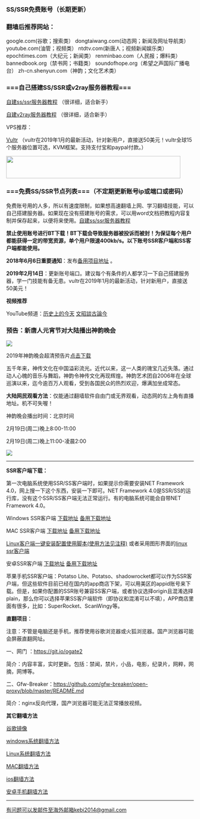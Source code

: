 ### SS/SSR免费账号（长期更新）

### 翻墙后推荐网站：

google.com(谷歌；搜索类） dongtaiwang.com(动态网；新闻及网址导航类）  youtube.com(油管；视频类）  ntdtv.com(新唐人；视频新闻娱乐类）    epochtimes.com（大纪元；新闻类）  renminbao.com（人民报；爆料类） bannedbook.org（禁书网；书籍类）   soundofhope.org（希望之声国际广播电台）
    zh-cn.shenyun.com（神韵；文化艺术类）



### ===自己搭建SS/SSR或v2ray服务器教程===

[自建ss/ssr服务器教程](https://github.com/Alvin9999/new-pac/wiki/%E8%87%AA%E5%BB%BAss%E6%9C%8D%E5%8A%A1%E5%99%A8%E6%95%99%E7%A8%8B) （很详细，适合新手）

[自建v2ray服务器教程](https://github.com/Alvin9999/new-pac/wiki/%E8%87%AA%E5%BB%BAv2ray%E6%9C%8D%E5%8A%A1%E5%99%A8%E6%95%99%E7%A8%8B) （很详细，适合新手）

VPS推荐：

[Vultr](https://www.vultr.com/?ref=7777564-4F) （vultr在2019年1月的最新活动，针对新用户，直接送50美元！vultr全球15个服务器位置可选，KVM框架。支持支付宝和paypal付款。）

<a href="https://www.vultr.com/?ref=7777564-4F"><img src="https://www.vultr.com/media/banner_2.png" width="468" height="60"></a>

### ===免费SS/SSR节点列表===（不定期更新账号ip或端口或密码）

免费账号用的人多，所以有速度限制，如果想高速翻墙上网、学习翻墙技能，可以自己搭建服务器。如果现在没有搭建账号的需求，可以用word文档把教程内容复制并保存起来，以便将来使用。[自建ss/ssr服务器教程](https://github.com/Alvin9999/new-pac/wiki/%E8%87%AA%E5%BB%BAss%E6%9C%8D%E5%8A%A1%E5%99%A8%E6%95%99%E7%A8%8B) 

**禁止使用账号进行BT下载！BT下载会导致服务器被投诉而被封！为保证每个用户都能获得一定的带宽资源，单个用户限速400kb/s。以下账号SSR客户端和SS客户端都能使用。**

**2018年6月6日重要通知**：发布[备用项目地址](https://gitlab.com/Alvin9999/free/wikis/ss%E5%85%8D%E8%B4%B9%E8%B4%A6%E5%8F%B7)
。

**2019年2月14日**：更新账号端口。建议每个有条件的人都学习一下自己搭建服务器，学一门技能有备无患。vultr在2019年1月的最新活动，针对新用户，直接送50美元！

**视频推荐**

YouTube频道：[历史上的今天](https://www.youtube.com/channel/UCa6ERCDt3GzkvLye32ar89w/videos) [文昭談古論今](https://www.youtube.com/channel/UCtAIPjABiQD3qjlEl1T5VpA/featured)

### 预告：新唐人元宵节对大陆播出神韵晚会

![](https://raw.githubusercontent.com/Alvin9999/PAC/master/ss/wanhui.jpg)

2019年神韵晚会超清预告片[点击下载](http://108.61.224.82:8000/f/ddd18239a6/)

五千年来，神传文化在中国溢彩流光。近代以来，这一人类的瑰宝几近失落。通过动人心魄的音乐与舞蹈，神韵令神传文化再现辉煌。神韵艺术团自2006年在全球巡演以来，迄今逾百万人观看，受到各国民众的热烈欢迎，爆满加坐成常态。

**大陆网民观看方法**：仅能通过翻墙软件自由门或无界观看，动态网的左上角有直播地址。机不可失喔！

神韵晚会播出时间：北京时间

2月19日(周二)晚上8:00-11:00

2月19日(周二)晚上11:00-凌晨2:00

![](https://raw.githubusercontent.com/Alvin9999/PAC/master/ss/ssr4028.PNG)

***


**SSR客户端下载：**

第一次电脑系统使用SSR/SS客户端时，如果提示你需要安装NET Framework 4.0，网上搜一下这个东西，安装一下即可。NET Framework 4.0是SSR/SS的运行库，没有这个SSR/SS客户端无法正常运行。有的电脑系统可能会自带NET Framework 4.0。

Windows SSR客户端 [下载地址](https://github.com/shadowsocksr-backup/shadowsocksr-csharp/releases) [备用下载地址](https://nofile.io/f/6Jm7WJCyOVv/ShadowsocksR-4.7.0-win.7z)

MAC SSR客户端 [下载地址](https://github.com/shadowsocksr-backup/ShadowsocksX-NG/releases) [备用下载地址](https://nofile.io/f/jgMWFwCBonU#ab0d3c3b6ac54482)

[Linux客户端一键安装配置使用脚本(使用方法见注释)](https://github.com/the0demiurge/CharlesScripts/blob/master/charles/bin/ssr) 或者采用图形界面的[linux ssr客户端](https://github.com/erguotou520/electron-ssr/releases)

安卓SSR客户端 [下载地址](https://github.com/shadowsocksr-backup/shadowsocksr-android/releases/download/3.4.0.8/shadowsocksr-release.apk) [备用下载地址](https://nofile.io/f/rvTJoj0h5GC/shadowsocksr-release.apk) 

苹果手机SSR客户端：Potatso Lite、Potatso、shadowrocket都可以作为SSR客户端，但这些软件目前已经在国内的app商店下架，可以用美区的appid账号来下载。但是，如果你配置的SSR账号兼容SS客户端，或者协议选择origin且混淆选择plain，那么你可以选择苹果SS客户端软件（即协议和混淆可以不填），APP商店里面有很多，比如：SuperRocket、ScanWingy等。


**直翻项目**：

注意：不管是电脑还是手机，推荐使用谷歌浏览器或火狐浏览器。国产浏览器可能会屏蔽直翻网址。

一、网门 ：https://git.io/ogate2

简介：内容丰富，实时更新。包括：禁闻，禁片，小品，电影，纪录片，网粹，网摘，网博等。

二、Gfw-Breaker：https://github.com/gfw-breaker/open-proxy/blob/master/README.md

简介：nginx反向代理，国产浏览器可能无法正常播放视频。

**其它翻墙方法**

[谷歌镜像](https://github.com/Alvin9999/new-pac/wiki/%E8%B0%B7%E6%AD%8C%E9%95%9C%E5%83%8F) 

[windows系统翻墙方法](https://github.com/Alvin9999/new-pac/wiki)

[Linux系统翻墙方法](https://github.com/Alvin9999/new-pac/wiki/Linux%E7%B3%BB%E7%BB%9F%E7%BF%BB%E5%A2%99%E6%96%B9%E6%B3%95)

[MAC翻墙方法](https://github.com/Alvin9999/new-pac/wiki/%E8%8B%B9%E6%9E%9C%E7%94%B5%E8%84%91MAC%E7%BF%BB%E5%A2%99%E8%BD%AF%E4%BB%B6) 

[ios翻墙方法](https://github.com/Alvin9999/new-pac/wiki/%E8%8B%B9%E6%9E%9C%E6%89%8B%E6%9C%BA%E7%BF%BB%E5%A2%99%E8%BD%AF%E4%BB%B6)  

[安卓手机翻墙方法](https://github.com/Alvin9999/new-pac/wiki/%E5%AE%89%E5%8D%93%E6%89%8B%E6%9C%BA%E7%89%88)


***

有问题可以发邮件至海外邮箱kebi2014@gmail.com